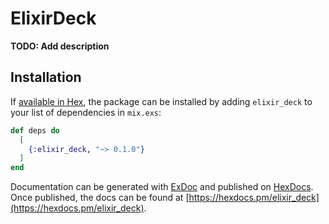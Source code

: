 # ElixirDeck

**TODO: Add description**

## Installation

If [available in Hex](https://hex.pm/docs/publish), the package can be installed
by adding `elixir_deck` to your list of dependencies in `mix.exs`:

```elixir
def deps do
  [
    {:elixir_deck, "~> 0.1.0"}
  ]
end
```

Documentation can be generated with [ExDoc](https://github.com/elixir-lang/ex_doc)
and published on [HexDocs](https://hexdocs.pm). Once published, the docs can
be found at [https://hexdocs.pm/elixir_deck](https://hexdocs.pm/elixir_deck).

